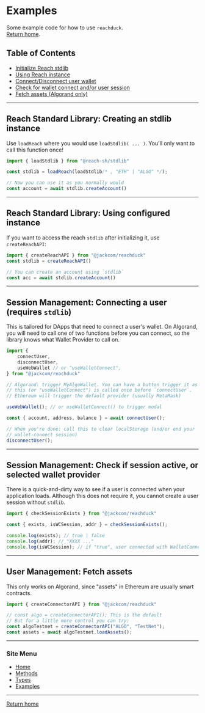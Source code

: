 # Examples

Some example code for how to use `reachduck`.\
[Return home](/index.md).

## Table of Contents

- [Initialize Reach stdlib](#stdlib-instantiating-stdlib)
- [Using Reach instance](#stdlib-using-configured-instance)
- [Connect/Disconnect user wallet](#session-management-connecting-a-user-requires-stdlib)
- [Check for wallet connect and/or user session](#session-management-check-if-session-active-or-selected-wallet-provider)
- [Fetch assets (Algorand only)](#user-management-fetch-assets)

---

## **Reach Standard Library:** Creating an **stdlib** instance
Use `loadReach` where you would use `loadStdlib( ... )`. You'll only want to call this function once! 
```typescript
import { loadStdlib } from "@reach-sh/stdlib"

const stdlib = loadReach(loadStdlib/* , "ETH" | "ALGO" */);

// Now you can use it as you normally would
const account = await stdlib.createAccount()
```

---

## **Reach Standard Library:** Using configured instance 

If you want to access the reach `stdlib` after initializing it, use `createReachAPI`:
```typescript
import { createReachAPI } from "@jackcom/reachduck"
const stdlib = createReachAPI()

// You can create an account using `stdlib`
const acc = await stdlib.createAccount()
```

---

## **Session Management:** Connecting a user (requires `stdlib`)

This is tailored for DApps that need to connect a user's wallet. On Algorand, you will need to call one of two functions before you can connect, so the library knows what Wallet Provider to call on. 
```typescript
import { 
    connectUser,
    disconnectUser,
    useWebWallet // or "useWalletConnect",
} from "@jackcom/reachduck"

// Algorand: trigger MyAlgoWallet. You can have a button trigger it as long as
// this (or "useWalletConnect") is called once before `connectUser`.
// Ethereum will trigger the default provider (usually MetaMask)

useWebWallet(); // or useWalletConnect() to trigger modal

const { account, address, balance } = await connectUser();

// When you're done: call this to clear localStorage (and/or end your 
// wallet-connect session)
disconnectUser(); 
```
---

## **Session Management:** Check if session active, or selected wallet provider
There is a quick-and-dirty way to see if a user is connected when your application loads. Although this does not require it, you cannot create a user session without `stdlib`.
```typescript
import { checkSessionExists } from "@jackcom/reachduck"

const { exists, isWCSession, addr } = checkSessionExists();

console.log(exists); // true | false
console.log(addr); // "XXXX ..."
console.log(isWCSession); // if "true", user connected with WalletConnect
```
---

## **User Management:** Fetch assets
This only works on Algorand, since "assets" in Ethereum are usually smart contracts.
```typescript
import { createConnectorAPI } from "@jackcom/reachduck"

// const algo = createConnectorAPI(); This is the default
// But for a little more control you can try:
const algoTestnet = createConnectorAPI("ALGO", "TestNet");
const assets = await algoTestnet.loadAssets();
```

---

### Site Menu
* [Home](/index.md)
* [Methods](/methods.md)
* [Types](/types.md)
* [Examples](/examples.md)

---

[Return home](/index.md)
